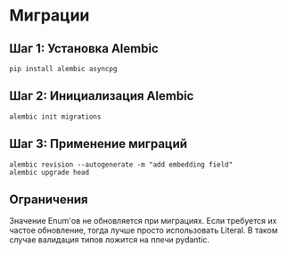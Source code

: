 # Миграции

## Шаг 1: Установка Alembic
```
pip install alembic asyncpg
```

## Шаг 2: Инициализация Alembic
```
alembic init migrations
```

## Шаг 3: Применение миграций
```
alembic revision --autogenerate -m "add embedding field"
alembic upgrade head
```


## Ограничения
Значение Enum'ов не обновляется при миграциях. Если требуется их частое обновление, тогда лучше просто использовать Literal. В таком случае валидация типов ложится на плечи pydantic.
